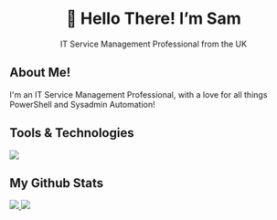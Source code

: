 

<h1 align="center">👋 Hello There! I’m Sam</h1>
<p align="center">IT Service Management Professional from the UK</p>

## About Me!

I'm an IT Service Management Professional, with a love for all things PowerShell and Sysadmin Automation!

## Tools & Technologies
  <a href="https://go-skill-icons.vercel.app/">
    <img src="https://go-skill-icons.vercel.app/api/icons?i=git,github,md,powershell,vscode,windows" />
  </a>

## My Github Stats
  <a href="https://github-readme-stats.vercel.app">
    <img src="https://github-readme-stats.vercel.app/api?username=SamParris&custom_title=My+Github+Stats&bg_color=00000000&hide_border=true&show_icons=true&text_color=388286&title_color=8957e5&icon_color=1f6feb">
    <img src="https://github-readme-stats.vercel.app/api/top-langs/?username=SamParris&layout=compact&hide_border=true&bg_color=00000000&text_color=388286&custom_title=My Languages&title_color=8957e5">
</a>